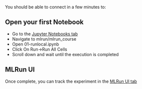 You should be able to connect in a few minutes to: 

## Open your first Notebook
* Go to the <a href="https://[[HOST_SUBDOMAIN]]-30040-[[KATACODA_HOST]].environments.katacoda.com/">Jupyter Notebooks tab</a>
* Navigate to mlrun/mlrun_course
* Open 01-runlocal.ipynb
* Click On Run->Run All Cells
* Scroll down and wait until the execution is completed

## MLRun UI
Once complete, you can track the experiment in the <a href="https://[[HOST_SUBDOMAIN]]-30068-[[KATACODA_HOST]].environments.katacoda.com/">MLRun UI tab</a>



